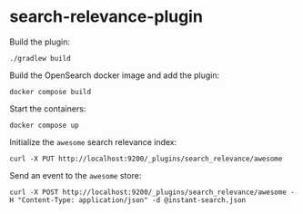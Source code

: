 # search-relevance-plugin

Build the plugin:

`./gradlew build`

Build the OpenSearch docker image and add the plugin:

`docker compose build`

Start the containers:

`docker compose up`

Initialize the `awesome` search relevance index:

```
curl -X PUT http://localhost:9200/_plugins/search_relevance/awesome
```

Send an event to the `awesome` store:

```
curl -X POST http://localhost:9200/_plugins/search_relevance/awesome -H "Content-Type: application/json" -d @instant-search.json
```
